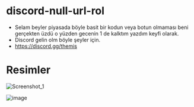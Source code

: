 # discord-null-url-rol
- Selam beyler piyasada böyle basit bir kodun veya botun olmaması beni gerçekten üzdü o yüzden gecenin 1 de kalktım yazdım keyfi olarak.
- Discord gelin olm böyle şeyler için.
- https://discord.gg/themis


# Resimler 

![Screenshot_1](https://github.com/This-null/discord-null-url-rol/assets/60463845/c7551bef-df2e-43df-b265-b42f45b6a45b)

![image](https://github.com/This-null/discord-null-url-rol/assets/60463845/3c7b338d-2fdd-4a32-9a8d-652d66ad48a6)

